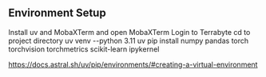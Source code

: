 ## Environment Setup
Install uv and MobaXTerm and open MobaXTerm
Login to Terrabyte
cd to project directory
uv venv --python 3.11
uv pip install numpy pandas torch torchvision torchmetrics scikit-learn ipykernel

https://docs.astral.sh/uv/pip/environments/#creating-a-virtual-environment


